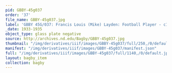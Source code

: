 ```yaml
---
pid: GBBY-45g037
order: '37'
file_name: GBBY-45g037.jpg
label: 'GBBY 45G/037: Francis Louis (Mike) Layden: Football Player - c1933-1935'
_date: 1933-1935
object_type: glass plate negative
source: http://archives.nd.edu/Bagby/GBBY-45g037.jpg
thumbnail: "/img/derivatives/iiif/images/GBBY-45g037/full/250,/0/default.jpg"
manifest: "/img/derivatives/iiif/images/GBBY-45g037/manifest.json"
full: "/img/derivatives/iiif/images/GBBY-45g037/full/1140,/0/default.jpg"
layout: bagby_item
collection: bagby
---
```

